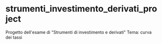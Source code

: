 # strumenti_investimento_derivati_project
Progetto dell'esame di "Strumenti di investimento e derivati"
Tema: curva dei tassi
